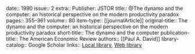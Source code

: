 date:: 1990
issue:: 2
extra:: Publisher: JSTOR
title:: @The dynamo and the computer: an historical perspective on the modern productivity paradox
pages:: 355–361
volume:: 80
item-type:: [[journalArticle]]
original-title:: The dynamo and the computer: an historical perspective on the modern productivity paradox
short-title:: The dynamo and the computer
publication-title:: The American Economic Review
authors:: [[Paul A. David]]
library-catalog:: Google Scholar
links:: [Local library](zotero://select/library/items/BR8D26H4), [Web library](https://www.zotero.org/users/6520516/items/BR8D26H4)
